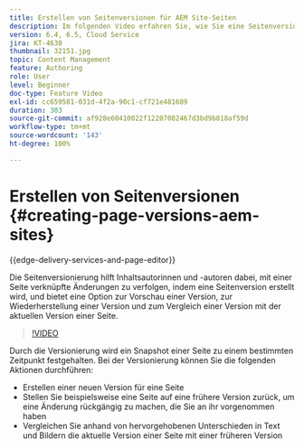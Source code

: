 ```yaml
---
title: Erstellen von Seitenversionen für AEM Site-Seiten
description: Im folgenden Video erfahren Sie, wie Sie eine Seitenversion erstellen, eine Vorschau anzeigen, eine Seitenversion wiederherstellen und die aktuelle Seitenversion mit gespeicherten Seitenversionen vergleichen können.
version: 6.4, 6.5, Cloud Service
jira: KT-4630
thumbnail: 32151.jpg
topic: Content Management
feature: Authoring
role: User
level: Beginner
doc-type: Feature Video
exl-id: cc659581-031d-4f2a-90c1-cf721e481689
duration: 303
source-git-commit: af928e60410022f12207082467d3bd9b818af59d
workflow-type: tm+mt
source-wordcount: '143'
ht-degree: 100%

---
```


# Erstellen von Seitenversionen {#creating-page-versions-aem-sites}

{{edge-delivery-services-and-page-editor}}

Die Seitenversionierung hilft Inhaltsautorinnen und -autoren dabei, mit einer Seite verknüpfte Änderungen zu verfolgen, indem eine Seitenversion erstellt wird, und bietet eine Option zur Vorschau einer Version, zur Wiederherstellung einer Version und zum Vergleich einer Version mit der aktuellen Version einer Seite.

>[!VIDEO](https://video.tv.adobe.com/v/32151?quality=12&learn=on)

Durch die Versionierung wird ein Snapshot einer Seite zu einem bestimmten Zeitpunkt festgehalten. Bei der Versionierung können Sie die folgenden Aktionen durchführen:
* Erstellen einer neuen Version für eine Seite
* Stellen Sie beispielsweise eine Seite auf eine frühere Version zurück, um eine Änderung rückgängig zu machen, die Sie an ihr vorgenommen haben
* Vergleichen Sie anhand von hervorgehobenen Unterschieden in Text und Bildern die aktuelle Version einer Seite mit einer früheren Version
